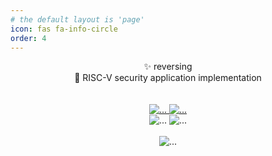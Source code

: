 ```yaml
---
# the default layout is 'page'
icon: fas fa-info-circle
order: 4
---
```


<!--
> Add Markdown syntax content to file `_tabs/about.md`{: .filepath } and it will show up on this page.
{: .prompt-tip }

<img src="https://capsule-render.vercel.app/api?type=waving&color=DAA49A&fontColor=ffffff&text=Hy25u&stroke=DAA49A&animation=twinkling&fontSize=40" width=100% alt="...">
-->
<div align="center">
✨ reversing <br>
💬 RISC-V security application implementation
</div>

<br>
<br>
<div align="center">
    <span>
    <a href="https://www.instagram.com/sudo_hyesu/">
      <img src="https://img.shields.io/badge/Instagram-ff69b4?style=plastic&logo=Instagram&logoColor=#FF0069" alt="..."/>
    </a>
    </span>
    <span>
    <a href="https://hy25u.tistory.com/">
      <img src="https://img.shields.io/badge/Tistory-000000?style=plastic&logo=Tistory&logoColor=#FF0069" alt="..."/>
    </a>
    </span>
</div>
<div align="center">
    <span>
        <img src ="https://img.shields.io/badge/Python-3776AB?style=plastic&logo=Python&logoColor=#3776AB" alt="..."/>
    </span>
    <span>
        <img src ="https://img.shields.io/badge/C-A8B9CC?style=plastic&logo=C&logoColor=#A8B9CC" alt="..."/>
    </span>
</div>
<br>
<div align="center">
<img src="https://github-readme-stats.vercel.app/api?username=cheonhy25u&show_icons=true&theme=rose&rank_icon=github" alt="..."/>
</div>

<br>
<!--<img src="https://capsule-render.vercel.app/api?type=waving&color=DAA49A&section=footer" width=100% alt="..."/>
-->
